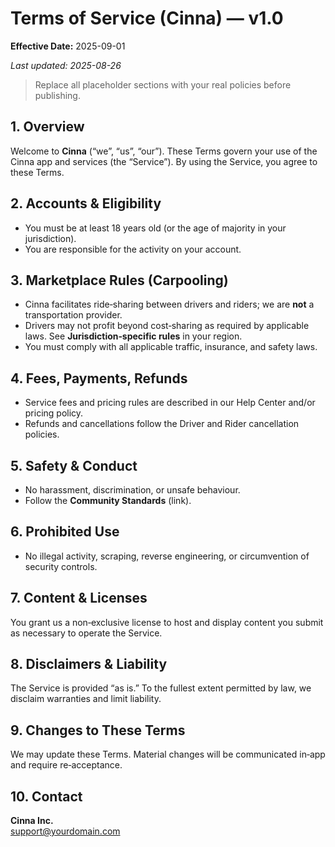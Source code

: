 # Terms of Service (Cinna) — v1.0

**Effective Date:** 2025-09-01

_Last updated: 2025-08-26_

> Replace all placeholder sections with your real policies before publishing.

## 1. Overview
Welcome to **Cinna** (“we”, “us”, “our”). These Terms govern your use of the Cinna app and services (the “Service”). By using the Service, you agree to these Terms.

## 2. Accounts & Eligibility
- You must be at least 18 years old (or the age of majority in your jurisdiction).
- You are responsible for the activity on your account.

## 3. Marketplace Rules (Carpooling)
- Cinna facilitates ride‑sharing between drivers and riders; we are **not** a transportation provider.
- Drivers may not profit beyond cost‑sharing as required by applicable laws. See **Jurisdiction‑specific rules** in your region.
- You must comply with all applicable traffic, insurance, and safety laws.

## 4. Fees, Payments, Refunds
- Service fees and pricing rules are described in our Help Center and/or pricing policy.
- Refunds and cancellations follow the Driver and Rider cancellation policies.

## 5. Safety & Conduct
- No harassment, discrimination, or unsafe behaviour.
- Follow the **Community Standards** (link).

## 6. Prohibited Use
- No illegal activity, scraping, reverse engineering, or circumvention of security controls.

## 7. Content & Licenses
You grant us a non‑exclusive license to host and display content you submit as necessary to operate the Service.

## 8. Disclaimers & Liability
The Service is provided “as is.” To the fullest extent permitted by law, we disclaim warranties and limit liability.

## 9. Changes to These Terms
We may update these Terms. Material changes will be communicated in‑app and require re‑acceptance.

## 10. Contact
**Cinna Inc.**  
support@yourdomain.com
